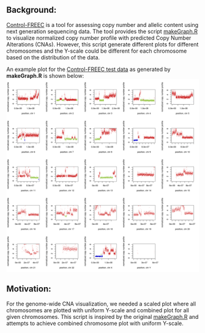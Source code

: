 ## Background:
[Control-FREEC](http://boevalab.inf.ethz.ch/FREEC/index.html) is a tool for assessing copy number and allelic content 
using next generation sequencing data. The tool provides the script [makeGraph.R](https://github.com/BoevaLab/FREEC/blob/master/scripts/makeGraph.R) 
to visualize normalized copy number profile with predicted Copy Number Alterations (CNAs). However, this script generate different plots for different chromosomes and the Y-scale could be different for each chromosome based on the distribution of the data.

An example plot for the [Control-FREEC test data](http://boevalab.inf.ethz.ch/FREEC/tutorial.html#Example) as generated by **makeGraph.R** is shown below:
![**Figure A**](/data/HCC1143.arachne_ratio.txt.png) 

## Motivation:
For the genome-wide CNA visualization, we needed a scaled plot where all chromosomes are plotted with uniform Y-scale and combined plot for
all given chromosomes. This script is inspired by the original [makeGraph.R](https://github.com/BoevaLab/FREEC/blob/master/scripts/makeGraph.R)
and attempts to achieve combined chromosome plot with uniform Y-scale.

